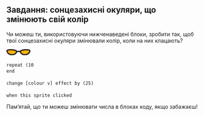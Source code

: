 ## Завдання: сонцезахисні окуляри, що змінюють свій колір
Чи можеш ти, використовуючи нижченаведені блоки, зробити так, щоб твої сонцезахисні окуляри змінювали колір, коли на них клацають?

![спрайт сонцезахисних окулярів](images/sunglasses-sprite.png)

```blocks3
repeat (10
end

change [colour v] effect by (25)

when this sprite clicked
```

Пам’ятай, що ти можеш змінювати числа в блоках коду, якщо забажаєш!
